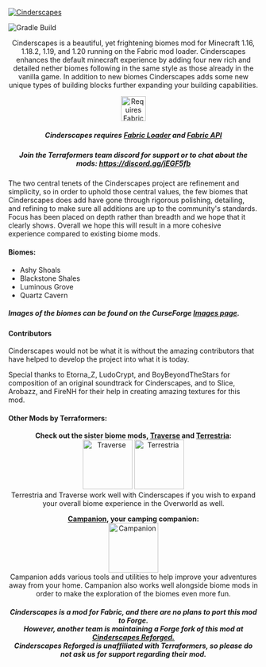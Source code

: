 [![Cinderscapes](https://i.imgur.com/rNUt2jD.png)](https://modrinth.com/mod/cinderscapes)

![Gradle Build](https://github.com/TerraformersMC/Cinderscapes/workflows/Check%20Build/badge.svg?event=push)

<p align="center">
Cinderscapes is a beautiful, yet frightening biomes mod for Minecraft 1.16, 1.18.2, 1.19, and 1.20 running on the Fabric mod loader. Cinderscapes enhances the default minecraft experience by adding four new rich and detailed nether biomes following in the same style as those already in the vanilla game. In addition to new biomes Cinderscapes adds some new unique types of building blocks further expanding your building capabilities.
</p>
<p align="center">
	<a href="https://modrinth.com/mod/fabric-api"><img title="Requires Fabric API" height="50" src="https://i.imgur.com/Ol1Tcf8.png"></a>
</p>

<h5 align="center">
Cinderscapes requires <a href="https://fabricmc.net/use/">Fabric Loader</a> and <a href="https://modrinth.com/mod/fabric-api">Fabric API</a>
</h5>

<h5 align="center">
Join the Terraformers team discord for support or to chat about the mods: <a href="https://discord.gg/jEGF5fb">https://discord.gg/jEGF5fb</a>
</h5>

<p>
The two central tenets of the Cinderscapes project are refinement and simplicity, so in order to uphold those central values, the few biomes that Cinderscapes does add have gone through rigorous polishing, detailing, and refining to make sure all additions are up to the community's standards. Focus has been placed on depth rather than breadth and we hope that it clearly shows. Overall we hope this will result in a more cohesive experience compared to existing biome mods.
</p>

#### Biomes:

* Ashy Shoals
* Blackstone Shales
* Luminous Grove
* Quartz Cavern

##### Images of the biomes can be found on the CurseForge [Images page](https://www.curseforge.com/minecraft/mc-mods/cinderscapes/screenshots).

#### Contributors

Cinderscapes would not be what it is without the amazing contributors that have helped to develop the project into what it is today.

Special thanks to Etorna_Z, LudoCrypt, and BoyBeyondTheStars for composition of an original soundtrack for Cinderscapes, and to Slice, Arobazz, and FireNH for their help in creating amazing textures for this mod.

#### Other Mods by Terraformers:
<p align="center">
	<strong>Check out the sister biome mods, <a href="https://modrinth.com/mod/traverse">Traverse</a> and <a href="https://modrinth.com/mod/terrestria">Terrestria</a>:</strong><br/>
	<a href="https://modrinth.com/mod/traverse"><img title="Traverse" height="100" src="https://i.imgur.com/ZvKFrFt.png"></a>
	<a href="https://modrinth.com/mod/terrestria"><img title="Terrestria" height="100" src="https://i.imgur.com/mAviXA0.png"></a><br/>
	Terrestria and Traverse work well with Cinderscapes if you wish to expand your overall biome experience in the Overworld as well.
</p>

<p align="center">
	<strong><a href="https://modrinth.com/mod/campanion">Campanion</a>, your camping companion:</strong><br/>
	<a href="https://modrinth.com/mod/campanion"><img title="Campanion" height="100" src="https://i.imgur.com/ArUZ4op.png"></a><br/>
    Campanion adds various tools and utilities to help improve your adventures away from your home. Campanion also works well alongside biome mods in order to make the exploration of the biomes even more fun.
</p>

<h5 style="text-align: center;">
	Cinderscapes is a mod for Fabric, and there are no plans to port this mod to Forge.<br />
	However, another team is maintaining a Forge fork of this mod at <a href="https://www.curseforge.com/minecraft/mc-mods/cinderscapes-reforged">Cinderscapes Reforged.</a><br />
	Cinderscapes Reforged is unaffiliated with Terraformers, so please do not ask us for support regarding their mod.
</h5>